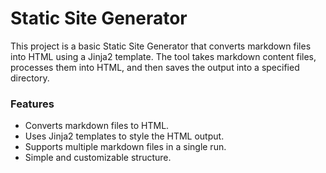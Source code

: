 # Static Site Generator

This project is a basic Static Site Generator that converts markdown files into HTML using a Jinja2 template. The tool takes markdown content files, processes them into HTML, and then saves the output into a specified directory.

### Features
- Converts markdown files to HTML.
- Uses Jinja2 templates to style the HTML output.
- Supports multiple markdown files in a single run.
- Simple and customizable structure.
